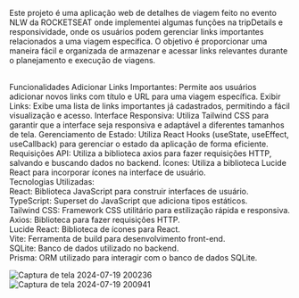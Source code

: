 Este projeto é uma aplicação web de detalhes de viagem feito no evento NLW da ROCKETSEAT onde implementei algumas  funções na  tripDetails e responsividade, onde os usuários podem gerenciar links importantes relacionados a uma viagem específica. O objetivo é proporcionar uma maneira fácil e organizada de armazenar e acessar links relevantes durante o planejamento e execução de viagens.<br>

<br>Funcionalidades
Adicionar Links Importantes: Permite aos usuários adicionar novos links com título e URL para uma viagem específica.
Exibir Links: Exibe uma lista de links importantes já cadastrados, permitindo a fácil visualização e acesso.
Interface Responsiva: Utiliza Tailwind CSS para garantir que a interface seja responsiva e adaptável a diferentes tamanhos de tela.
Gerenciamento de Estado: Utiliza React Hooks (useState, useEffect, useCallback) para gerenciar o estado da aplicação de forma eficiente.
Requisições API: Utiliza a biblioteca axios para fazer requisições HTTP, salvando e buscando dados no backend.
Ícones: Utiliza a biblioteca Lucide React para incorporar ícones na interface de usuário. <br>
Tecnologias Utilizadas:<br> React: Biblioteca JavaScript para construir interfaces de usuário.<br> TypeScript: Superset do JavaScript que adiciona tipos estáticos.<br> Tailwind CSS: Framework CSS utilitário para estilização rápida e responsiva.<br> Axios: Biblioteca para fazer requisições HTTP.<br> Lucide React: Biblioteca de ícones para React.<br> Vite: Ferramenta de build para desenvolvimento front-end.<br> SQLite: Banco de dados utilizado no backend.<br> Prisma: ORM utilizado para interagir com o banco de dados SQLite.

![Captura de tela 2024-07-19 200236](https://github.com/user-attachments/assets/4ef66440-d176-4a7d-9dab-6586a0f15551)
![Captura de tela 2024-07-19 200941](https://github.com/user-attachments/assets/0e15504b-6f1b-4b57-86d3-746d2fa22d76)
